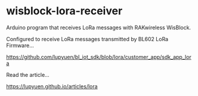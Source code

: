 # wisblock-lora-receiver

Arduino program that receives LoRa messages with RAKwireless WisBlock.

Configured to receive LoRa messages transmitted by BL602 LoRa Firmware...

https://github.com/lupyuen/bl_iot_sdk/blob/lora/customer_app/sdk_app_lora

Read the article...

https://lupyuen.github.io/articles/lora
